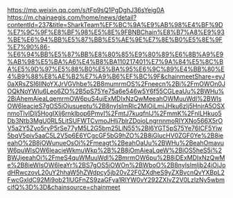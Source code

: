 https://mp.weixin.qq.com/s/tFp9sQ1PgDghJ36sYeig0A
https://m.chainaegis.com/home/news/detail?contentId=237&title=SharkTeam%EF%BC%9A%E9%AB%98%E4%BF%9D%E7%9C%9F%E8%BF%98%E5%8E%9FBNBChain%E8%B7%A8%E9%93%BE%E6%94%BB%E5%87%BB%E5%AE%9E%E7%8E%B0%E5%8E%9F%E7%90%86-%E6%94%BB%E5%87%BB%E8%80%85%E9%80%89%E6%8B%A9%E9%AB%98%E5%BA%A6%E4%B8%BA110217401%E7%9A%84%E5%8C%BA%E5%9D%97%E5%88%B0%E5%BA%95%E6%9C%89%E4%BB%80%E4%B9%88%E8%AE%B2%E7%A9%B6%EF%BC%9F&chainmeetShare=eyJ0aXRsZSI6IlNoYXJrVGVhbe%2B8mumrmOS%2Fneecn%2Bi%2FmOWOn0JOQkNoYWlu6Leo6ZO%2B5pS75Ye75a6e546w5Y6f55CGLeaUu%2BWHu%2BiAhemAieaLqemrmOW6puS4ujExMDIxNzQwMeeahOWMuuWdl%2BWIsOW6leacieS7gOS5iOiusueptu%2B8nyIsImRlc2MiOiLmiJHku6zlj5HnjrA5OSXnmoTlvIDlj5HogIXlj6rnkIbop6PmvI%2FmtJ7kuqfnlJ%2FmmK%2FnlLHkuo5Db3Ntb3MgU0RL5LitSUFWTCvmoJHlj7blrZDoioLngrnnmoRIYXNo566X5rOV5a2Y5Zyo5ryP5rSe77yM5L2G5bm25LiN55%2Bl6YGT5pS75Ye76ICF5Yiw5bqV5piv5aaC5L2V5p6E6YCgcGF5bG9hZO%2B8iGlucHV0ZGF0Ye%2B8ieeahO%2B8jOWunueOsOi%2Fmeagt%2BeahOaUu%2BWHu%2BeahOmavuW6puWIsOW6leacieWkmuWkp%2B%2B8jOmAieaLqeW%2BiOS5heS5i%2BWJjeeahOi%2FmeS4quWMuuWdl%2BmrmOW6pu%2B8iDExMDIxNzQwMe%2B8ieWIsOW6leaYr%2BS7gOS5iOWOn%2BWboO%2B8nyIsImljb24iOiJodHRwczovL20uY2hhaW5hZWdpcy5jb20vZ2F0ZXdheS9yZXBvcnQvYXBpL2FwcGxldC92Mi9ob21lUGFnZS9zaGFya1RlYW0vY292ZXIvZ2V0LzIzNy5wbmcifQ%3D%3D&chainsource=chainmeet
